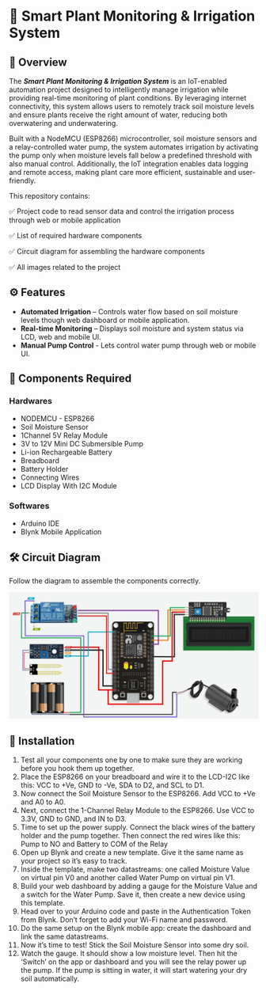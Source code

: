 # 🌱 Smart Plant Monitoring & Irrigation System 

## 📌 Overview
The _**Smart Plant Monitoring & Irrigation System**_ is an IoT-enabled automation project designed to intelligently manage irrigation while providing real-time monitoring of plant conditions. By leveraging internet connectivity, this system allows users to remotely track soil moisture levels and ensure plants receive the right amount of water, reducing both overwatering and underwatering.

Built with a NodeMCU (ESP8266) microcontroller, soil moisture sensors and a relay-controlled water pump, the system automates irrigation by activating the pump only when moisture levels fall below a predefined threshold with also manual control. Additionally, the IoT integration enables data logging and remote access, making plant care more efficient, sustainable and user-friendly.

This repository contains:

✅ Project code to read sensor data and control the irrigation process through web or mobile application

✅ List of required hardware components

✅ Circuit diagram for assembling the hardware components

✅ All images related to the project

## ⚙️ Features

- **Automated Irrigation** – Controls water flow based on soil moisture levels though web dashboard or mobile application.
- **Real-time Monitoring** – Displays soil moisture and system status via LCD, web and mobile UI.
- **Manual Pump Control** - Lets control water pump through web or mobile UI.

## 🔧 Components Required 
### Hardwares
+ NODEMCU - ESP8266
+ Soil Moisture Sensor
+ 1Channel 5V Relay Module
+ 3V to 12V Mini DC Submersible Pump
+ Li-ion Rechargeable Battery
+ Breadboard
+ Battery Holder
+ Connecting Wires
+ LCD Display With I2C Module

### Softwares
+ Arduino IDE
+ Blynk Mobile Application

## 🛠️ Circuit Diagram

Follow the diagram to assemble the components correctly.

<div align="center">
  <img src="Project Materials/Circuit Diagram.jpg" alt="Circuit Diagram" width="800"/>
</div>

## 🚀 Installation
1. Test all your components one by one to make sure they are working before you hook them up together.
2. Place the ESP8266 on your breadboard and wire it to the LCD-I2C like this: VCC to +Ve, GND to -Ve, SDA to D2, and SCL to D1.
3. Now connect the Soil Moisture Sensor to the ESP8266. Add VCC to +Ve and A0 to A0.
4. Next, connect the 1-Channel Relay Module to the ESP8266. Use VCC to 3.3V, GND to GND, and IN to D3.
5. Time to set up the power supply. Connect the black wires of the battery holder and the pump together. Then connect the red wires like this: Pump to NO and Battery to COM of the Relay
6. Open up Blynk and create a new template. Give it the same name as your project so it’s easy to track.
7. Inside the template, make two datastreams: one called Moisture Value on virtual pin V0 and another called Water Pump on virtual pin V1.
8. Build your web dashboard by adding a gauge for the Moisture Value and a switch for the Water Pump. Save it, then create a new device using this template.
9. Head over to your Arduino code and paste in the Authentication Token from Blynk. Don’t forget to add your Wi-Fi name and password.
10. Do the same setup on the Blynk mobile app: create the dashboard and link the same datastreams.
11. Now it’s time to test! Stick the Soil Moisture Sensor into some dry soil.
12. Watch the gauge. It should show a low moisture level. Then hit the ‘Switch’ on the app or dashboard and you will see the relay power up the pump. If the pump is sitting in water, it will start watering your dry soil automatically.























